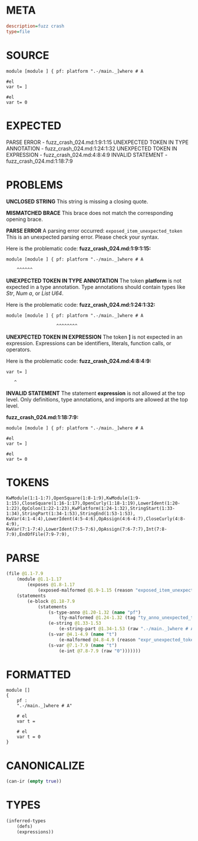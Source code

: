 # META
~~~ini
description=fuzz crash
type=file
~~~
# SOURCE
~~~roc
module [module ] { pf: platform ".-/main._]where # A

#el
var t= ]

#el
var t= 0
~~~
# EXPECTED
PARSE ERROR - fuzz_crash_024.md:1:9:1:15
UNEXPECTED TOKEN IN TYPE ANNOTATION - fuzz_crash_024.md:1:24:1:32
UNEXPECTED TOKEN IN EXPRESSION - fuzz_crash_024.md:4:8:4:9
INVALID STATEMENT - fuzz_crash_024.md:1:18:7:9
# PROBLEMS
**UNCLOSED STRING**
This string is missing a closing quote.

**MISMATCHED BRACE**
This brace does not match the corresponding opening brace.

**PARSE ERROR**
A parsing error occurred: `exposed_item_unexpected_token`
This is an unexpected parsing error. Please check your syntax.

Here is the problematic code:
**fuzz_crash_024.md:1:9:1:15:**
```roc
module [module ] { pf: platform ".-/main._]where # A
```
        ^^^^^^


**UNEXPECTED TOKEN IN TYPE ANNOTATION**
The token **platform** is not expected in a type annotation.
Type annotations should contain types like _Str_, _Num a_, or _List U64_.

Here is the problematic code:
**fuzz_crash_024.md:1:24:1:32:**
```roc
module [module ] { pf: platform ".-/main._]where # A
```
                       ^^^^^^^^


**UNEXPECTED TOKEN IN EXPRESSION**
The token **]** is not expected in an expression.
Expressions can be identifiers, literals, function calls, or operators.

Here is the problematic code:
**fuzz_crash_024.md:4:8:4:9:**
```roc
var t= ]
```
       ^


**INVALID STATEMENT**
The statement **expression** is not allowed at the top level.
Only definitions, type annotations, and imports are allowed at the top level.

**fuzz_crash_024.md:1:18:7:9:**
```roc
module [module ] { pf: platform ".-/main._]where # A

#el
var t= ]

#el
var t= 0
```


# TOKENS
~~~zig
KwModule(1:1-1:7),OpenSquare(1:8-1:9),KwModule(1:9-1:15),CloseSquare(1:16-1:17),OpenCurly(1:18-1:19),LowerIdent(1:20-1:22),OpColon(1:22-1:23),KwPlatform(1:24-1:32),StringStart(1:33-1:34),StringPart(1:34-1:53),StringEnd(1:53-1:53),
KwVar(4:1-4:4),LowerIdent(4:5-4:6),OpAssign(4:6-4:7),CloseCurly(4:8-4:9),
KwVar(7:1-7:4),LowerIdent(7:5-7:6),OpAssign(7:6-7:7),Int(7:8-7:9),EndOfFile(7:9-7:9),
~~~
# PARSE
~~~clojure
(file @1.1-7.9
	(module @1.1-1.17
		(exposes @1.8-1.17
			(exposed-malformed @1.9-1.15 (reason "exposed_item_unexpected_token") @1.9-1.15)))
	(statements
		(e-block @1.18-7.9
			(statements
				(s-type-anno @1.20-1.32 (name "pf")
					(ty-malformed @1.24-1.32 (tag "ty_anno_unexpected_token")))
				(e-string @1.33-1.53
					(e-string-part @1.34-1.53 (raw ".-/main._]where # A")))
				(s-var @4.1-4.9 (name "t")
					(e-malformed @4.8-4.9 (reason "expr_unexpected_token")))
				(s-var @7.1-7.9 (name "t")
					(e-int @7.8-7.9 (raw "0")))))))
~~~
# FORMATTED
~~~roc
module []
{
	pf : 
	".-/main._]where # A"

	# el
	var t = 

	# el
	var t = 0
}
~~~
# CANONICALIZE
~~~clojure
(can-ir (empty true))
~~~
# TYPES
~~~clojure
(inferred-types
	(defs)
	(expressions))
~~~
